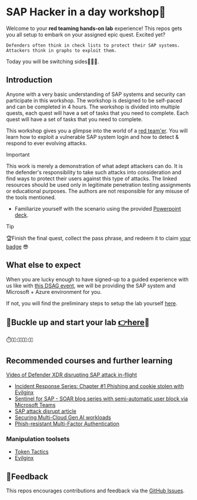 # SAP Hacker in a day workshop👾

Welcome to your **red teaming hands-on lab** experience! This repos gets you all setup to embark on your assigned epic quest. Excited yet?

```text
Defenders often think in check lists to protect their SAP systems. Attackers think in graphs to exploit them. 
```

Today you will be switching sides🦹🏻‍♂️.

## Introduction

Anyone with a very basic understanding of SAP systems and security can participate in this workshop. The workshop is designed to be self-paced and can be completed in 4 hours. The workshop is divided into multiple quests, each quest will have a set of tasks that you need to complete. Each quest will have a set of tasks that you need to complete.

This workshop gives you a glimpse into the world of a [red team'er](https://en.wikipedia.org/wiki/Red_team). You will learn how to exploit a vulnerable SAP system login and how to detect & respond to ever evolving attacks.

> [!IMPORTANT]
> This work is merely a demonstration of what adept attackers can do. It is the defender's responsibility to take such attacks into consideration and find ways to protect their users against this type of attacks. The linked resources should be used only in legitimate penetration testing assignments or educational purposes. The authors are not responsible for any misuse of the tools mentioned.

* Familiarize yourself with the scenario using the provided [Powerpoint deck](misc/welcome.pptx).

> [!TIP]
>🏆Finish the final quest, collect the pass phrase, and redeem it to claim [your badge](https://dsagwsrgb4f3.z1.web.core.windows.net/) 😎

## What else to expect

When you are lucky enough to have signed-up to a guided experience with us like with [this DSAG event](https://dsagnet.de/event/sap-hacker-fur-einen-halben-tag), we will be providing the SAP system and Microsoft + Azure environment for you.

If not, you will find the preliminary steps to setup the lab yourself [here](./student/README.md#when-not-in-a-guided-workshop-ensure-you-have).

## 📌Buckle up and start your lab [**👉here**](student/README.md)📌

⏱️⩇⩇:⩇⩇⩇⩇:⩇⩇

## Recommended courses and further learning

[Video of Defender XDR disrupting SAP attack in-flight](https://www.youtube.com/live/9sZshNf3kcE?feature=shared&t=554)

* [Incident Response Series: Chapter #1 Phishing and cookie stolen with Evilginx](https://www.youtube.com/watch?v=D4trW5YM9PM)
* [Sentinel for SAP - SOAR blog series with semi-automatic user block via Microsoft Teams](https://community.sap.com/t5/enterprise-resource-planning-blogs-by-members/from-zero-to-hero-security-coverage-with-microsoft-sentinel-for-your/ba-p/13561790)
* [SAP attack disrupt article](https://learn.microsoft.com/azure/sentinel/sap/deployment-attack-disrupt)
* [Securing Multi-Cloud Gen AI workloads](https://techcommunity.microsoft.com/t5/microsoft-defender-for-cloud/securing-multi-cloud-gen-ai-workloads-using-azure-native/ba-p/4222728)
* [Phish-resistant Multi-Factor Authentication](https://learn.microsoft.com/entra/identity/authentication/concept-authentication-strengths)

### Manipulation toolsets

* [Token Tactics](https://github.com/rvrsh3ll/TokenTactics)
* [Evilginx](https://help.evilginx.com/docs/intro)

## 📢Feedback

This repos encourages contributions and feedback via the [GitHub Issues](https://github.com/MartinPankraz/sap-hacker-in-a-day/issues/new/choose).
